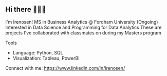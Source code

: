 ## Hi there 👩🏽‍💻
I'm Irenosen! MS in Business Analytics @ Fordham University (Ongoing)
Interested in Data Science and Programming for Data Analytics
These are projects I've collaborated with classmates on during my Masters program

Tools
- Language: Python, SQL
- Visualization: Tableau, PowerBI

Connect with me:
https://www.linkedin.com/in/irenosen/
